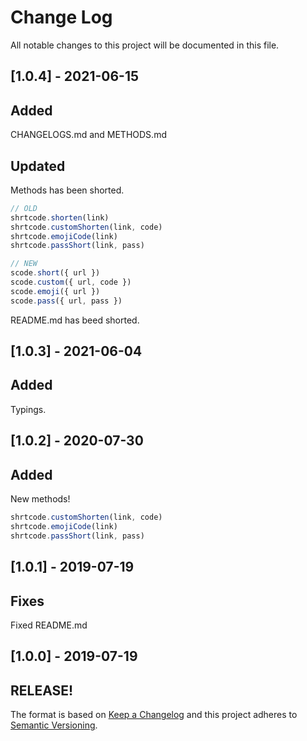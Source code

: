 # Change Log
All notable changes to this project will be documented in this file.
 
## [1.0.4] - 2021-06-15

## Added
CHANGELOGS.md and METHODS.md

## Updated
Methods has been shorted.

```js
// OLD
shrtcode.shorten(link)
shrtcode.customShorten(link, code)
shrtcode.emojiCode(link)
shrtcode.passShort(link, pass)

// NEW
scode.short({ url })
scode.custom({ url, code })
scode.emoji({ url })
scode.pass({ url, pass })
```

README.md has beed shorted.

## [1.0.3] - 2021-06-04

## Added
Typings.

## [1.0.2] - 2020-07-30

## Added
New methods!
```js
shrtcode.customShorten(link, code)
shrtcode.emojiCode(link)
shrtcode.passShort(link, pass)
```

## [1.0.1] - 2019-07-19

## Fixes
Fixed README.md

## [1.0.0] - 2019-07-19

## RELEASE!

 <!--
- [PROJECTNAME-UUUU](http://tickets.projectname.com/browse/PROJECTNAME-UUUU)
  MINOR Fix module foo tests
- [PROJECTNAME-RRRR](http://tickets.projectname.com/browse/PROJECTNAME-RRRR)
  MAJOR Module foo's timeline uses the browser timezone for date resolution 
-->


The format is based on [Keep a Changelog](http://keepachangelog.com/)
and this project adheres to [Semantic Versioning](http://semver.org/).